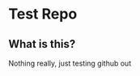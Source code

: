 Test Repo
================================================

What is this?
-----------------

Nothing really, just testing github out
